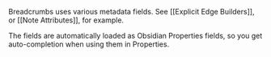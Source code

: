 Breadcrumbs uses various metadata fields. See [[Explicit Edge Builders]], or [[Note Attributes]], for example.

The fields are automatically loaded as Obsidian Properties fields, so you get auto-completion when using them in Properties.
